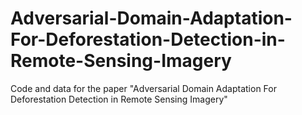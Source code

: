 # Adversarial-Domain-Adaptation-For-Deforestation-Detection-in-Remote-Sensing-Imagery
Code and data for the paper "Adversarial Domain Adaptation For Deforestation Detection in Remote Sensing Imagery"
